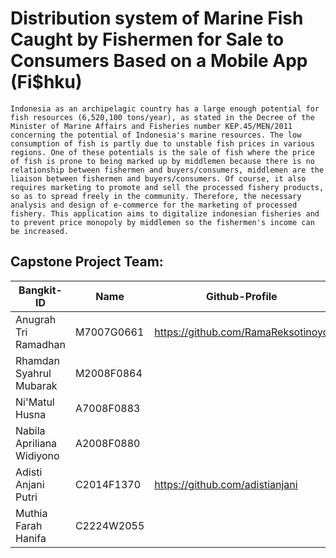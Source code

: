 # Distribution system of Marine Fish Caught by Fishermen for Sale to Consumers Based on a Mobile App (Fi$hku)


    Indonesia as an archipelagic country has a large enough potential for fish resources (6,520,100 tons/year), as stated in the Decree of the Minister of Marine Affairs and Fisheries number KEP.45/MEN/2011 concerning the potential of Indonesia's marine resources. The low consumption of fish is partly due to unstable fish prices in various regions. One of these potentials is the sale of fish where the price of fish is prone to being marked up by middlemen because there is no relationship between fishermen and buyers/consumers, middlemen are the liaison between fishermen and buyers/consumers. Of course, it also requires marketing to promote and sell the processed fishery products, so as to spread freely in the community. Therefore, the necessary analysis and design of e-commerce for the marketing of processed fishery. This application aims to digitalize indonesian fisheries and to prevent price monopoly by middlemen so the fishermen's income can be increased.

## Capstone Project Team: 
| Bangkit-ID | Name | Github-Profile |
| ------ | ------ | ------ | 
| Anugrah Tri Ramadhan  | M7007G0661  | https://github.com/RamaReksotinoyo |
| Rhamdan Syahrul Mubarak | M2008F0864  |  |
| Ni'Matul Husna | A7008F0883  |  |
| Nabila Apriliana Widiyono | A2008F0880 |  |
| Adisti Anjani Putri | 	C2014F1370 | https://github.com/adistianjani |
| Muthia Farah Hanifa  | C2224W2055 |  |